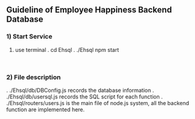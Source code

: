 ## Guideline of Employee Happiness Backend Database

### 1)	Start Service

1. use terminal
  .	cd Ehsql
  .	./Ehsql npm start

  ​

### 2)	File description

.	./Ehsql/db/DBConfig.js records the database information
.	./Ehsql/db/usersql.js records the SQL script for each function
.	./Ehsql/routers/users.js is the main file of node.js system, all the backend function are implemented here.